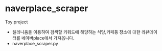 # naverplace_scraper
Toy project

- 셀레니움을 이용하여 검색할 키워드에 해당하는 식당,카페등 장소에 대한 리뷰데이터를 네이버place에서 가져옵니다.
- naverplace_scraper.py
